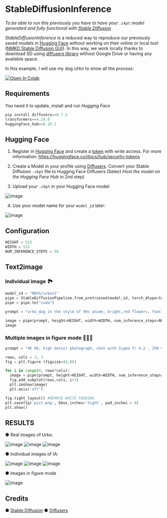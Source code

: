 # StableDiffusionInference
*To be able to run this previously you have to have your `.ckpt` model generated and fully functional with [Stable Diffusion](https://github.com/CompVis/stable-diffusion)*

*StableDiffusionInference* is a reduced way to reproduce our previously saved models in [Hugging Face](https://huggingface.co/) without working on their online or local tool ([NMKD Stable Diffusion GUI](https://nmkd.itch.io/t2i-gui)). In this way, we work locally thanks to download SD using [diffusers library](https://github.com/huggingface/diffusers/tree/main#new--stable-diffusion-is-now-fully-compatible-with-diffusers) without Google Drive or having any available space. 

In this example, I will use my dog *Urko* to show all the process:

[![Open In Colab](https://colab.research.google.com/assets/colab-badge.svg)](https://colab.research.google.com/drive/1A-ezqHDd37q3ga6Aqqn_mw9xFngAlDz4#scrollTo=1p7rlojPgOFW)

## Requirements
You need it to update, install and run *Hugging Face*

```python
pip install diffusers==0.7.2
transformers==4.24.0
huggingface_hub==0.10.1
```

## Hugging Face

1. Register in [Hugging Face](https://huggingface.co/) and create a [token](https://huggingface.co/settings/tokens) with write access. 
For more information: https://huggingface.co/docs/hub/security-tokens

2. Create a Model in your profile using [Diffusers](https://huggingface.co/spaces/diffusers/convert-sd-ckpt). Convert your Stable Diffusion `.ckpt` file to Hugging Face Diffusers (Select *Host the model on the Hugging Face Hub* in 2nd step)

3. Upload your `.ckpt` in your Hugging Face model:

![image](https://user-images.githubusercontent.com/23172965/204022430-31714cd5-ca1e-4e2c-adc3-a0d34988cc2c.png)

4. Use your model name for your `model_id` later:

![image](https://user-images.githubusercontent.com/23172965/204022618-23b26ee1-4075-422b-a230-19dc71896e9d.png)

## Configuration

```python
HEIGHT = 512
WIDTH = 512
NUM_INFERENCE_STEPS = 50
```

## Text2image 

### Individual image 🏞
```python
model_id = "MAVS/urkov1"
pipe = StableDiffusionPipeline.from_pretrained(model_id, torch_dtype=torch.float16)
pipe = pipe.to("cuda")

prompt = "urko_dog in the style of 90s anime, bright,red flowers, foot path, trees, award winning, trending on artstation"

image = pipe(prompt, height=HEIGHT, width=WIDTH, num_inference_steps=NUM_INFERENCE_STEPS).images[0]
image
```

### Multiple images in figure mode 🌆🌆🌆
```python
prompt = "4K HD, high detail photograph, shot with Sigma f/ 4.2 , 250 mm sharp lens, shallow depth of field, subject= urko_dog sitting on the grass, consistent, high detailed light refraction, high level texture render"

rows, cols = 3, 3
fig = plt.figure (figsize=(8,8))

for i in range(0, rows*cols):
  image = pipe(prompt, height=HEIGHT, width=WIDTH, num_inference_steps=NUM_INFERENCE_STEPS).images[0]
  fig.add_subplot(rows,cols, i+1)
  plt.imshow(image)
  plt.axis('off')  

fig.tight_layout() #REMOVE WHITE PADDING
plt.savefig('pict.png', bbox_inches='tight', pad_inches = 0)
plt.show()
```


## RESULTS

● Real images of Urko:

![image](https://user-images.githubusercontent.com/23172965/204024695-f82daf7b-bb89-4cc5-8c67-7cd36f27a2cd.png)
![image](https://user-images.githubusercontent.com/23172965/204024777-8a100bae-7c55-430f-b51c-deadb7051705.png)
![image](https://user-images.githubusercontent.com/23172965/204024843-589d4a6d-d2ab-41f6-8025-bfbfde43c36d.png)

● Individual images of IA:

![image](https://user-images.githubusercontent.com/23172965/204024470-e7c693f5-5c17-4b06-8aeb-67d010dfa095.png)
![image](https://user-images.githubusercontent.com/23172965/204024491-4ac4a02f-8d9b-48f5-8eff-372309e1b6e3.png)
![image](https://user-images.githubusercontent.com/23172965/204024565-da89afa8-6e96-4187-9aca-75d9adc9f12c.png)

● Images in figure mode

![image](https://user-images.githubusercontent.com/23172965/204028172-0a98856b-2b13-41bc-808e-7ea7c7176d45.png)

## Credits

● [Stable Diffusion](https://github.com/CompVis/stable-diffusion)
● [Diffusers](https://github.com/huggingface/diffusers)
